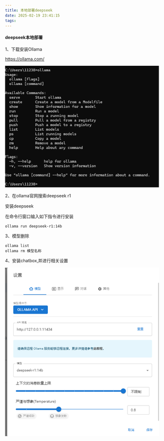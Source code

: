 ```yaml
---
title: 本地部署deepseek
date: 2025-02-19 23:41:15
tags:
---
```


#### deepseek本地部署

1、下载安装Ollama

https://ollama.com/

![image-20250218232534422](./本地部署deepseek/image-20250218232534422.png)

2、在ollama官网搜索deepseek r1

安装deepseek

在命令行窗口输入如下指令进行安装

```
ollama run deepseek-r1:14b
```

3、模型删除

```
ollama list
ollama rm 模型名称
```



4、安装chatbox,并进行相关设置

![image-20250219014235089](./本地部署deepseek/image-20250219014235089.png)
